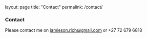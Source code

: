 layout: page
title: "Contact"
permalink: /contact/
### Contact

Please contact me on jamieson.rich@gmail.com or +27 72 679 6818

